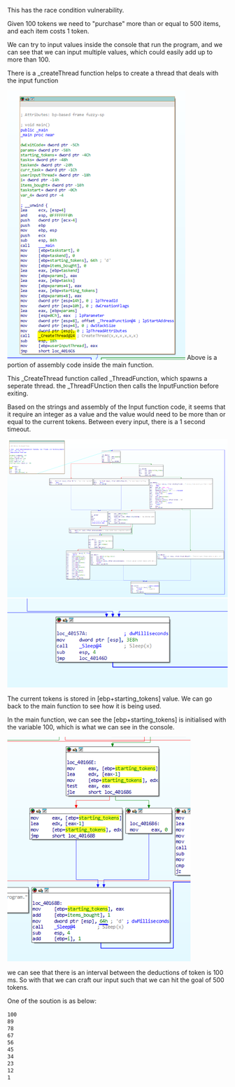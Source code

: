 This has the race condition vulnerability. 

Given 100 tokens we need to "purchase" more than or equal to 500 items, and each item costs 1 token.

We can try to input values inside the console that run the program, and we can see that we can input multiple values, which could easily add up to more than 100.

There is a _createThread function helps to create a thread that deals with the input function

![alt text](image.png)
Above is a portion of assembly code inside the main function.

This _CreateThread function called _ThreadFunction, which spawns a seperate thread. the _ThreadFUnction then calls the InputFunction before exiting.

Based on the strings and assembly of the Input function code, it seems that it require an integer as a value and the value would need to be more than or equal to the current tokens. Between every input, there is a 1 second timeout. 

![Code of input function](image-2.png)
![Sleep timeout](image-1.png)


The current tokens is stored in [ebp+starting_tokens] value. We can go back to the main function to see how it is being used.

In the main function, we can see the [ebp+starting_tokens] is initialised with the variable 100, which is what we can see in the console.

![alt text](image-3.png)

we can see that there is an interval between the deductions of token is 100 ms. So with that we can craft our input such that we can hit the goal of 500 tokens.

One of the soution is as below:

```
100
89
78
67
56
45
34
23
12
1
```


